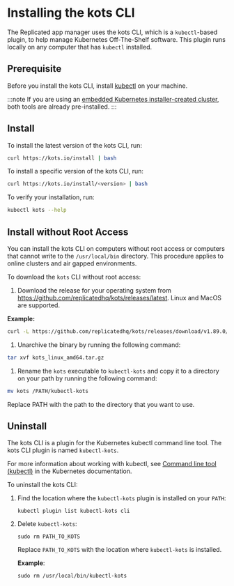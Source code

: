 # Installing the kots CLI

The Replicated app manager uses the kots CLI, which is a `kubectl`-based plugin, to help manage Kubernetes Off-The-Shelf software. This plugin runs locally on any computer that has `kubectl` installed.


## Prerequisite

Before you install the kots CLI, install [kubectl](https://kubernetes.io/docs/tasks/tools/) on your machine.

:::note
If you are using an [embedded Kubernetes installer-created cluster](../enterprise/installing-embedded-cluster), both tools are already pre-installed.
:::

## Install

To install the latest version of the kots CLI, run:

```bash
curl https://kots.io/install | bash
```

To install a specific version of the kots CLI, run:

```bash
curl https://kots.io/install/<version> | bash
```

To verify your installation, run:

```bash
kubectl kots --help
```

## Install without Root Access

You can install the kots CLI on computers without root access or computers that cannot write to the `/usr/local/bin` directory. This procedure applies to online clusters and air gapped environments.

To download the `kots` CLI without root access:

1. Download the release for your operating system from https://github.com/replicatedhq/kots/releases/latest. Linux and MacOS are supported.

  **Example:**

  ```bash
  curl -L https://github.com/replicatedhq/kots/releases/download/v1.89.0/kots_linux_amd64.tar.gz
  ```
1. Unarchive the binary by running the following command:

  ```bash
  tar xvf kots_linux_amd64.tar.gz
  ```

1. Rename the `kots` executable to `kubectl-kots` and copy it to a directory on your path by running the following command:

  ```bash
  mv kots /PATH/kubectl-kots
  ```

  Replace PATH with the path to the directory that you want to use.

## Uninstall

The kots CLI is a plugin for the Kubernetes kubectl command line tool. The kots CLI plugin is named `kubectl-kots`.

For more information about working with kubectl, see [Command line tool (kubectl)](https://kubernetes.io/docs/reference/kubectl/) in the Kubernetes documentation.

To uninstall the kots CLI:

1. Find the location where the `kubectl-kots` plugin is installed on your `PATH`:

   ```
   kubectl plugin list kubectl-kots cli
   ```

2. Delete `kubectl-kots`:

   ```
   sudo rm PATH_TO_KOTS
   ```
   Replace `PATH_TO_KOTS` with the location where `kubectl-kots` is installed.

   **Example**:

   ```
   sudo rm /usr/local/bin/kubectl-kots
   ```
